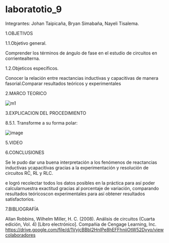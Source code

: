 # laboratotio_9

Integrantes: Johan Taipicaña, Bryan Simabaña, Nayeli Tisalema.

1.OBJETIVOS

1.1.Objetivo general.

Comprender los términos de ángulo de fase en el estudio de circuitos en corrientealterna.

1.2.Objeticos específicos.

Conocer la relación entre reactancias inductivas y capacitivas de manera fasorial.Comparar resultados teóricos y experimentales

2.MARCO TEORICO

![m1](https://user-images.githubusercontent.com/85522189/133190923-e7a22a92-8148-45b8-b3e8-3bdd153e301a.PNG)

3.EXPLICACION DEL PROCEDIMIENTO

8.5.1. Transforme a su forma polar:

![image](https://user-images.githubusercontent.com/85522189/133191797-2bee06d6-5130-4184-8c56-96abf3dbe317.png)

5.VIDEO


6.CONCLUSIONES

Se le pudo dar una buena interpretación a los fenómenos de reactancias inductivas ycapacitivas gracias a la experimentación y resolución de circuitos RC, RL y RLC.

e logró recolectar todos los datos posibles en la práctica para así poder calcularnuestra exactitud gracias al porcentaje de variación, comparando resultados teóricoscon  experimentales para así obtener resultados satisfactorios. 

7.BIBLIOGRAFÍA

Allan Robbins, Wilhelm Miller, H. C. (2008). Análisis de circuitos (Cuarta edición, Vol. 4) [Libro electrónico]. Compañia de Cengage Learning, Inc. https://drive.google.com/file/d/1VyjcBBbI2HnIPe8hEFFhniiOtW52Dvyo/viewcolaboradores
